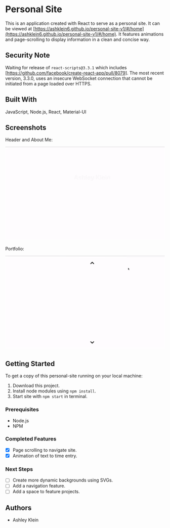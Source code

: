 # Personal Site

This is an application created with React to serve as a personal site. It can be viewed at [https://ashklein6.github.io/personal-site-v1/#/home](https://ashklein6.github.io/personal-site-v1/#/home). It features animations and page-scrolling to display information in a clean and concise way.

## Security Note
Waiting for release of `react-scripts@3.3.1` which includes [https://github.com/facebook/create-react-app/pull/8079]. The most recent version, 3.3.0, uses an insecure WebSocket connection that cannot be initiated from a page loaded over HTTPS.

## Built With

JavaScript, Node.js, React, Material-UI

## Screenshots
Header and About Me:

![header](screenshots/header.gif)

Portfolio:

![portfolio](screenshots/portfolio.gif)

## Getting Started

To get a copy of this personal-site running on your local machine:

1. Download this project.
2. Install node modules using `npm install`.
3. Start site with `npm start` in terminal.

### Prerequisites

- Node.js
- NPM

### Completed Features

- [x] Page scrolling to navigate site.
- [x] Animation of text to time entry.

### Next Steps

- [ ] Create more dynamic backgrounds using SVGs.
- [ ] Add a navigation feature.
- [ ] Add a space to feature projects.

## Authors

* Ashley Klein
